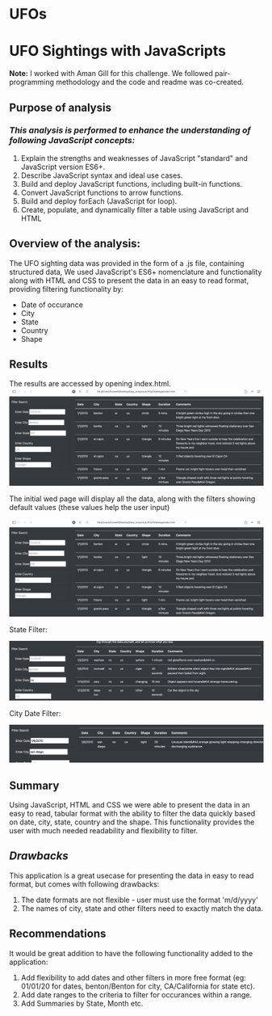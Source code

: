 # UFOs
# **UFO Sightings with JavaScripts**

**Note:**
I worked with Aman Gill for this challenge. We followed pair-programming methodology and the code and readme was co-created.

## **Purpose of analysis**

### ***This analysis is performed to enhance the understanding of following JavaScript concepts:***

1. Explain the strengths and weaknesses of JavaScript "standard" and JavaScript version ES6+.
2. Describe JavaScript syntax and ideal use cases.
3. Build and deploy JavaScript functions, including built-in functions.
4. Convert JavaScript functions to arrow functions.
5. Build and deploy forEach (JavaScript for loop).
6. Create, populate, and dynamically filter a table using JavaScript and HTML

## **Overview of the analysis:**

The UFO sighting data was provided in the form of a .js file, containing structured data, We used JavaScript's ES6+ nomenclature and functionality along with HTML and CSS to present the data in an easy to read format, providing filtering functionality by:
- Date of occurance
- City
- State
- Country
- Shape

## **Results**

The results are accessed by opening index.html. 
![UFO Data](https://github.com/pnimma01/UFOs/blob/db163a431c90eee3fbc684aa1a20806e04e8de90/Challenge/static/images/Landing.png)

The initial wed page will display all the data, along with the filters showing default values (these values help the user input)

![UFO Data](https://github.com/pnimma01/UFOs/blob/db163a431c90eee3fbc684aa1a20806e04e8de90/Challenge/static/images/Landing.png)

State Filter:

![State Filter](https://github.com/pnimma01/UFOs/blob/db163a431c90eee3fbc684aa1a20806e04e8de90/Challenge/static/images/State_Filter.png)

City Date Filter:

![City_Date Filter](https://github.com/pnimma01/UFOs/blob/db163a431c90eee3fbc684aa1a20806e04e8de90/Challenge/static/images/Date_City_Filter.png)


## **Summary**

Using JavaScript, HTML and CSS we were able to present the data in an easy to read, tabular format with the ability to filter the data quickly based on date, city, state, country and the shape. This functionality provides the user with much needed readability and flexibility to filter.

## ***Drawbacks***

This application is a great usecase for presenting the data in easy to read format, but comes with following drawbacks:
1. The date formats are not flexible - user must use the format 'm/d/yyyy'
2. The names of city, state and other filters need to exactly match the data.

## **Recommendations**

It would be great addition to have the following functionality added to the application:
1. Add flexibility to add dates and other filters in more free format (eg: 01/01/20 for dates, benton/Benton for city, CA/California for state etc).
2. Add date ranges to the criteria to filter for occurances within a range.
3. Add Summaries by State, Month etc.
